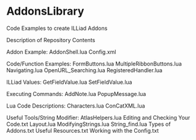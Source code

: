 AddonsLibrary
=============

Code Examples to create ILLiad Addons

Description of Repository Contents

Addon Example:
AddonShell.lua
Config.xml

Code/Function Examples:
FormButtons.lua
MultipleRibbonButtons.lua
Navigating.lua
OpenURL_Searching.lua
RegisteredHandler.lua

ILLiad Values:
GetFieldValue.lua
SetFieldValue.lua

Executing Commands:
AddNote.lua
PopupMessage.lua

Lua Code Descriptions:
Characters.lua
ConCatXML.lua

Useful Tools/String Modifier:
AtlasHelpers.lua
Editing and Checking Your Code.txt
Layout.lua
ModifyingStrings.lua
String_find.lua
Types of Addons.txt
Useful Resources.txt
Working with the Config.txt
